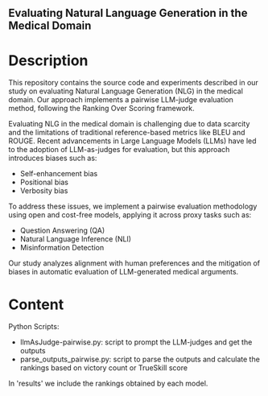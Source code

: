 ## Evaluating Natural Language Generation in the Medical Domain

# Description

This repository contains the source code and experiments described in our study on evaluating Natural Language Generation (NLG) in the medical domain. Our approach implements a pairwise LLM-judge evaluation method, following the Ranking Over Scoring framework.

Evaluating NLG in the medical domain is challenging due to data scarcity and the limitations of traditional reference-based metrics like BLEU and ROUGE. Recent advancements in Large Language Models (LLMs) have led to the adoption of LLM-as-judges for evaluation, but this approach introduces biases such as:
- Self-enhancement bias
- Positional bias
- Verbosity bias

To address these issues, we implement a pairwise evaluation methodology using open and cost-free models, applying it across proxy tasks such as:
- Question Answering (QA)
- Natural Language Inference (NLI)
- Misinformation Detection

Our study analyzes alignment with human preferences and the mitigation of biases in automatic evaluation of LLM-generated medical arguments.

# Content 
Python Scripts:
- llmAsJudge-pairwise.py: script to prompt the LLM-judges and get the outputs
- parse_outputs_pairwise.py: script to parse the outputs and calculate the rankings based on victory count or TrueSkill score

In 'results' we include the rankings obtained by each model.
